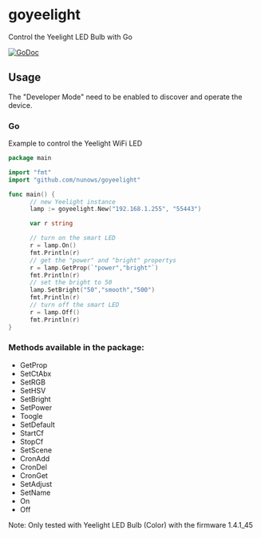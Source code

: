 # goyeelight
Control the Yeelight LED Bulb with Go

[![GoDoc](https://godoc.org/github.com/nunows/goyeelight?status.svg)](https://godoc.org/github.com/nunows/goyeelight)

## Usage

The "Developer Mode" need to be enabled to discover and operate the device.

### Go

Example to control the Yeelight WiFi LED

``` go
package main

import "fmt"
import "github.com/nunows/goyeelight"

func main() {
      // new Yeelight instance
      lamp := goyeelight.New("192.168.1.255", "55443")

      var r string

      // turn on the smart LED
      r = lamp.On()
      fmt.Println(r)
      // get the "power" and "bright" propertys
      r = lamp.GetProp(`"power","bright"`)
      fmt.Println(r)
      // set the bright to 50
      lamp.SetBright("50","smooth","500")
      fmt.Println(r)
      // turn off the smart LED
      r = lamp.Off()
      fmt.Println(r)
}
```

### Methods available in the package:

* GetProp
* SetCtAbx
* SetRGB
* SetHSV
* SetBright
* SetPower
* Toogle
* SetDefault
* StartCf
* StopCf
* SetScene
* CronAdd
* CronDel
* CronGet
* SetAdjust
* SetName
* On
* Off

Note: Only tested with Yeelight LED Bulb (Color) with the firmware 1.4.1_45

